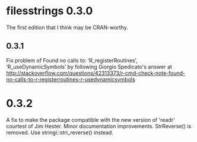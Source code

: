 # filesstrings 0.3.0
The first edition that I think may be CRAN-worthy.

## 0.3.1
Fix problem of
Found no calls to: ‘R_registerRoutines’, ‘R_useDynamicSymbols’
by following Giorgio Spedicato's answer at
http://stackoverflow.com/questions/42313373/r-cmd-check-note-found-no-calls-to-r-registerroutines-r-usedynamicsymbols

# 0.3.2
A fix to make the package compatible with the new version of 'readr' courtest of Jim Hester.
Minor documentation improvements.
StrReverse() is removed. Use stringi::stri_reverse() instead.


